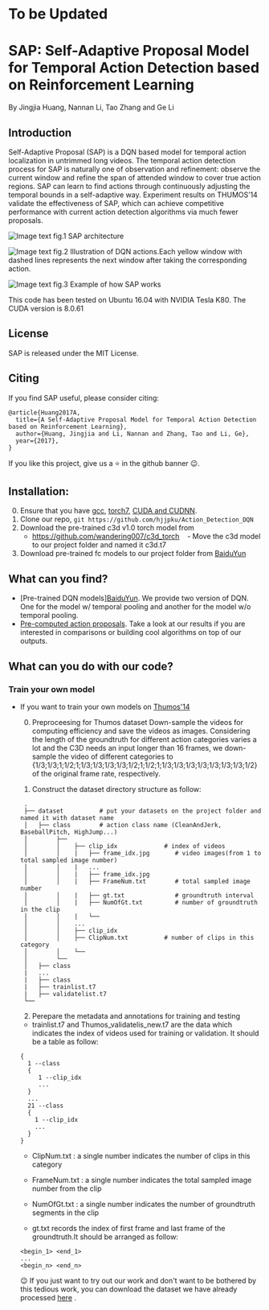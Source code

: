 # To be Updated

# SAP: Self-Adaptive Proposal Model for Temporal Action Detection based on Reinforcement Learning

By Jingjia Huang, Nannan Li, Tao Zhang and Ge Li

## Introduction

Self-Adaptive Proposal (SAP) is a DQN based model for temporal action localization in untrimmed long videos. The temporal action detection process for SAP is naturally one of observation and refinement: observe the current window and refine the span of attended window to cover true action regions. SAP can learn to find actions through continuously adjusting the temporal bounds in a self-adaptive way.
Experiment results on THUMOS’14 validate the effectiveness of SAP, which can achieve competitive performance with current action detection algorithms via much fewer proposals.

![Image text](https://github.com/hjjpku/Action_Detection_DQN/blob/master/img/framework.png)
fig.1 SAP architecture

![Image text](https://github.com/hjjpku/Action_Detection_DQN/blob/master/img/action.png)
fig.2 Illustration of DQN actions.Each yellow window with dashed lines represents the next window after taking the corresponding action.

![Image text](https://github.com/hjjpku/Action_Detection_DQN/blob/master/img/example.png)
fig.3 Example of how SAP works

This code has been tested on Ubuntu 16.04 with NVIDIA Tesla K80. The CUDA version is 8.0.61

## License

SAP is released under the MIT License.

## Citing

If you find SAP useful, please consider citing:
```
@article{Huang2017A,
  title={A Self-Adaptive Proposal Model for Temporal Action Detection based on Reinforcement Learning},
  author={Huang, Jingjia and Li, Nannan and Zhang, Tao and Li, Ge},
  year={2017},
}
```

If you like this project, give us a :star: in the github banner :wink:.


## Installation:
0. Ensure that you have [gcc](https://gcc.gnu.org/), [torch7](https://github.com/torch/torch7), [CUDA and CUDNN](https://developer.nvidia.com/cuda-downloads).
1. Clone our repo, `git https://github.com/hjjpku/Action_Detection_DQN`
2. Download the pre-trained c3d v1.0 torch model from
    - https://github.com/wandering007/c3d_torch
    - Move the c3d model to our project folder and named it c3d.t7
2. Download pre-trained fc models to our project folder from [BaiduYun]()

## What can you find?
- [Pre-trained DQN models][BaiduYun](). We provide two version of DQN. One for the model w/ temporal pooling and another for the model w/o temporal pooling.
- [Pre-computed action proposals](). Take a look at our results if you are interested in comparisons or building cool algorithms on top of our outputs.

## What can you do with our code?

### Train your own model

- If you want to train your own models on [Thumos'14](http://crcv.ucf.edu/THUMOS14/)

  0. Preproceesing for Thumos dataset
    Down-sample the videos for computing efficiency and save the videos as images. Considering the length of the groundtruth for different action categories varies a lot and the C3D needs an input longer than 16 frames, we down-sample the video of different categories to {1/3;1/3;1;1/2;1;1/3;1/3;1/3;1/3;1/2;1;1/2;1;1/3;1/3;1/3;1/3;1/3;1/3;1/3;1/2} of the original frame rate, respectively.
 
  1. Construct the dataset directory structure as follow:
   ```
    .
    ├── dataset          # put your datasets on the project folder and named it with dataset name
    │   ├── class        # action class name (CleanAndJerk, BaseballPitch, HighJump...)
    │        ├──    
    │        │    ├── clip_idx             # index of videos
    │        │    |   ├── frame_idx.jpg       # video images(from 1 to total sampled image number)
    │        │    |   ...
    │        │    |   ├── frame_idx.jpg
    │        │    |   ├── FrameNum.txt        # total sampled image number
    │        │    |   ├── gt.txt              # groundtruth interval
    │        │    |   ├── NumOfGt.txt         # number of groundtruth in the clip
    │        │    |   └── 
    │        │    ...
    │        │    ├── clip_idx 
    │        │    ├── ClipNum.txt          # number of clips in this category
    │        │    └── 
    │        └── 
    │   ├── class
    |   ...
    |   ├── class
    |   ├── trainlist.t7
    |   ├── validatelist.t7
    └──
    ```
 
  2. Perepare the metadata and annotations for training and testing
    * trainlist.t7 and Thumos_validatelis_new.t7 are the data which indicates the index of videos used for training or validation. It should be a table as follow:
    ```
    {
      1 --class    
      {
         1 --clip_idx
         ...
      }
      ...
      21 --class
      {
        1 --clip_idx 
        ...
      }
    }
    ```
    
    * ClipNum.txt : a single number indicates the number of clips in this category
    
    * FrameNum.txt : a single number indicates the total sampled image number from the clip
    
    * NumOfGt.txt : a single number indicates the number of groundtruth segments in the clip
    
    * gt.txt records the index of first frame and last frame of the groundtruth.It should be arranged as follow:
    ```
    <begin_1> <end_1>
    ...
    <begin_n> <end_n>
    ```
  :wink: If you just want to try out our work and don't want to be bothered by this tedious work, you can download the dataset we have already processed [here]() . 
    
    
    
    

